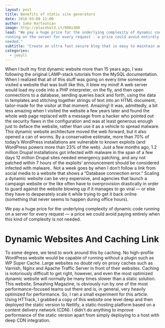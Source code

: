 ```yaml
---
layout: post
title: Benefits of static site generators
date: 2016-03-08 12:00
author: Sako Hartounian
image: http://placehold.it/900x300
lead: "We pay a huge price for the underlying complexity of dynamic code
running on the server for every request - a price could avoid entirely when this kind of complexity is not
needed."
subtitle: "Create an ultra fast secure blog that is easy to maintain and easy to scale"
categories:
  - jekyll
---
```


When I built my first dynamic website more than 15 years ago, I was following the original LAMP-stack tutorials from the MySQL documentation. When I realized that all of this stuff was going on every time someone visited a website that was built like this, it blew my mind!
A web server would load my code into a PHP interpreter, on the fly, and then open connections to a database, sending queries back and forth, using the data in templates and stitching together strings of text into an HTML document, tailor-made for the visitor at that moment. Amazing!
It was, admittedly, a bit less amazing when I visited the website a few years later and found the whole web page replaced with a message from a hacker who pointed out the security flaws in the configuration and was at least generous enough just to deface the website, rather than use it as a vehicle to spread malware.
This dynamic website architecture moved the web forward, but it also opened a can of worms. By a conservative estimate, more than 70% of today’s WordPress installations are vulnerable to known exploits (and WordPress powers more than 23% of the web). Just a few months ago, 1.2 million Drupal installations got infected with malware in the span of a few days 12 million Drupal sites needed emergency patching, and any not patched within 7 hours of the exploits’ announcement should be considered infected with malware.. Not a week goes by when I don’t follow a link from social media to a website that shows a “Database connection error.” Scaling a dynamic website can be very expensive, and agencies that launch a campaign website or the like often have to overprovision drastically in order to guard against the website blowing up if it manages to go viral — or else they have to desperately scale it while trying to get it back online (something that never seems to happen during office hours).

We pay a huge price for the underlying complexity of dynamic code running on a server for every request — a price we could avoid paying entirely when this kind of complexity is not needed.

# Dynamic Websites And Caching Link

To some degree, we tend to work around this by caching. No high-profile WordPress website would be capable of running without a plugin such as WP Super Cache. Large websites no doubt rely on proxy caches such as Varnish, Nginx and Apache Traffic Server in front of their websites.
Caching is notoriously difficult to get right, however, and even the most optimized dynamic website will normally be many times slower than a static solution.
This website, Smashing Magazine, is obviously run by one of the most performance-focused teams out there and is, in general, very heavily optimized for performance. So, I ran a small experiment for this article. Using HTTrack, I grabbed a copy of this website one level deep and then deployed the static version to Netlify, a static-hosting platform based on a content delivery network (CDN). I didn’t do anything to improve performance of the static version apart from simply deploying to a host with deep CDN integration.
